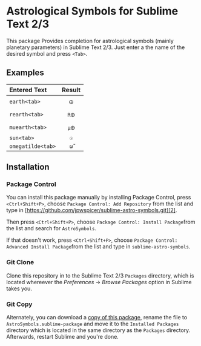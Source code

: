 Astrological Symbols for Sublime Text 2/3
==================================

This package Provides completion for astrological symbols (mainly planetary parameters) in Sublime Text 2/3. Just enter a the name of the desired symbol and press `<Tab>`.


Examples
--------

| Entered Text     |  Result  |
| :-------------   | :------: |
| `earth<tab>`     |   `🜨`    |
| `rearth<tab>`    |   `R🜨`   |
| `muearth<tab>`   |   `μ🜨`   |
| `sun<tab>`       |   `☉`    |
| `omegatilde<tab>`|   `ω̃`    |

Installation
------------


### Package Control

<!-- The recommended way to install this package is to use [Package Control][1]. Just install Package Control, press `<Ctrl+Shift+P>`, choose `Package Control: Install Package` from the list and search for `AstroSymbols`. -->

<!-- If you cannot find the package you can also add this repository manually by adding [https://github.com/jpwspicer/sublime/sublime-astro-symbols.git][2] as a Package Control repository. Repeat the steps from above afterwards. -->

You can install this package manually by installing Package Control, press `<Ctrl+Shift+P>`, choose `Package Control: Add Repository` from the list and type in [https://github.com/jpwspicer/sublime-astro-symbols.git][2]. 

Then press `<Ctrl+Shift+P>`, choose `Package Control: Install Package`from the list and search for `AstroSymbols`.

If that doesn't work, press `<Ctrl+Shift+P>`, choose `Package Control: Advanced Install Package`from the list and type in `sublime-astro-symbols`.

### Git Clone

Clone this repository in to the Sublime Text 2/3 `Packages` directory, which is located whereever the _Preferences_ → _Browse Packages_ option in Sublime takes you.

### Git Copy

Alternately, you can download a [copy of this package][3], rename the file to `AstroSymbols.sublime-package` and move it to the `Installed Packages` directory which is located in the same directory as the `Packages` directory. Afterwards, restart Sublime and you're done.

[1]: https://packagecontrol.io/ "Package Control"
[2]: https://github.com/jpwspicer/sublime-astro-symbols.git "Astro Symbols on GitHub"
[3]: https://github.com/jpwspicer/sublime-astro-symbols/archive/master.zip "ZIP-Archive of Astro Symbols"